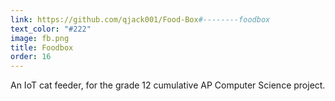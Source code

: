 ```yaml
---
link: https://github.com/qjack001/Food-Box#--------foodbox
text_color: "#222"
image: fb.png
title: Foodbox 
order: 16
---
```

An IoT cat feeder, for the grade 12 cumulative AP Computer Science project.
